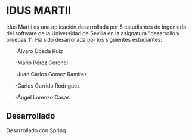 # IDUS MARTII

Idus Martii es una aplicación desarrollada por 5 estudiantes de ingeniería del software de la Universidad de Sevilla en la asignatura "desarrollo y pruebas 1". Ha sido desarrollada por los siguientes estudiantes: 
<ul>
		    <p>-Álvaro Úbeda Ruiz</p>
		    <p>-Mario Pérez Coronel</p>
		    <p>-Juan Carlos Gómez Ramirez</p>
		    <p>-Carlos Garrido Rodriguez</p>
		    <p>-Ángel Lorenzo Casas</p>
	    </ul>
	    <h2>Desarrollado</h2>
	    Desarrollado con Spring
  
   	
   
		   
